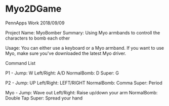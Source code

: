 # Myo2DGame
PennApps Work
2018/09/09

Project Name: MyoBomber
Summary: Using Myo armbands to controll the characters to bomb each other

Usage: You can either use a keyboard or a Myo armband. If you want to use Myo, make sure you've downloaded the latest Myo driver.

Command List

P1 - Jump: W Left/Right: A/D NormalBomb: D Super: G

P2 - Jump: UP Left/Right: LEFT/RIGHT NormalBomb: Comma Super: Period

Myo - Jump: Wave out Left/Right: Raise up/down your arm NormalBomb: Double Tap Super: Spread your hand

